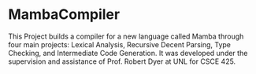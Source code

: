 # MambaCompiler
This Project builds a compiler for a new language called Mamba through four main projects: Lexical Analysis, Recursive Decent Parsing, Type Checking, and Intermediate Code Generation. It was developed under the supervision and assistance of Prof. Robert Dyer at UNL for CSCE 425. 

